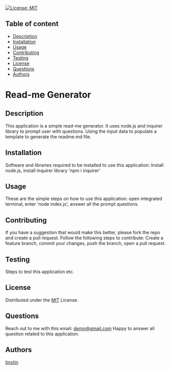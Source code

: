 
[![License: MIT](https://img.shields.io/badge/License-mit-yellow.svg)](https://opensource.org/licenses/mit)

## Table of content
- [Description](#Description)
- [Installation](#Installation)
- [Usage](#Usage)
- [Contributing](#Contributing)
- [Testing](#Testing)
- [License](#License)
- [Questions](#Questions)
- [Authors](#Authors)

# Read-me Generator

## Description
This application is a simple read-me generator. It uses node.js and inquirer library to prompt user with questions. Using the input data to populate a template to generate the readme.md file.

## Installation

Software and libraries required to be installed to use this application: 
Install node.js, install inquirer library 'npm i inquirer'

## Usage

These are the simple steps on how to use this application:
open integrated terminal, enter 'node index.js', answer all the prompt questions.

## Contributing
If you have a suggestion that would make this better, please fork the repo and create a pull request.
Follow the following steps to contribute:
Create a feature branch, commit your changes, push the branch, open a pull request.

## Testing

Steps to test this application etc.

## License
Distributed under the [MIT](https://choosealicense.com/licenses/mit/) License.

## Questions
Reach out to me with this email: demo@gmail.com
Happy to answer all question related to this application.

## Authors
[tinxtin](https://github.com/tinxtin)
